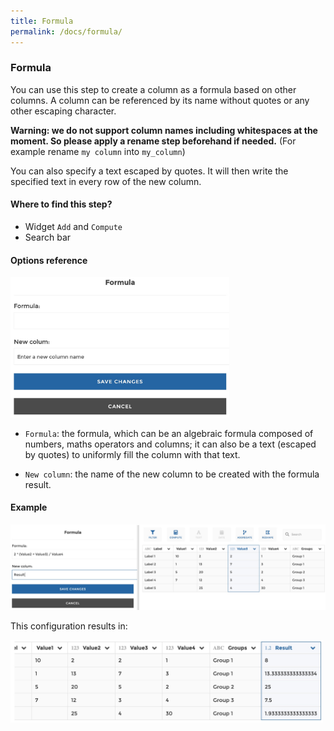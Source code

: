 ```yaml
---
title: Formula
permalink: /docs/formula/
---
```


### Formula

You can use this step to create a column as a formula based on other columns.
A column can be referenced by its name without quotes or any other escaping
character.

**Warning: we do not support column names including whitespaces at the moment.
So please apply a rename step beforehand if needed.** (For example rename
`my column` into `my_column`)

You can also specify a text escaped by quotes. It will then write the specified
text in every row of the new column.

#### Where to find this step?

- Widget `Add` and `Compute`
- Search bar

#### Options reference

<img src="../../img/docs/user-interface/formula_step_form.jpg" width="350" />

- `Formula`: the formula, which can be an algebraic formula composed of numbers,
  maths operators and columns; it can also be a text (escaped by quotes) to
  uniformly fill the column with that text.

- `New column`: the name of the new column to be created with the formula
  result.

#### Example

<img src="../../img/docs/user-interface/formula_example_conf.jpg" width="750" />

This configuration results in:

<img src="../../img/docs/user-interface/formula_example_result.jpg" width="500" />

